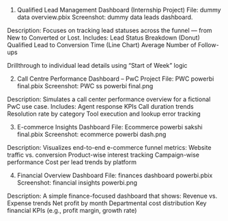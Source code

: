 1. Qualified Lead Management Dashboard (Internship Project)
 File: dummy data overview.pbix
Screenshot: dummy data leads dashboard.

Description:
Focuses on tracking lead statuses across the funnel — from New to Converted or Lost. Includes:
Lead Status Breakdown (Donut)
Qualified Lead to Conversion Time (Line Chart)
Average Number of Follow-ups

Drillthrough to individual lead details using “Start of Week” logic

2. Call Centre Performance Dashboard – PwC Project
File: PWC powerbi final.pbix
Screenshot: PWC ss powerbi final.png

Description:
Simulates a call center performance overview for a fictional PwC use case. Includes:
Agent response KPIs
Call duration trends
Resolution rate by category
Tool execution and lookup error tracking

3. E-commerce Insights Dashboard
File: Ecommerce powerbi sakshi final.pbix
Screenshot: ecommerce powerbi dash.png

Description:
Visualizes end-to-end e-commerce funnel metrics:
Website traffic vs. conversion
Product-wise interest tracking
Campaign-wise performance
Cost per lead trends by platform

4. Financial Overview Dashboard
File: finances dashboard powerbi.pbix
Screenshot: financial insights powerbi.png

Description:
A simple finance-focused dashboard that shows:
Revenue vs. Expense trends
Net profit by month
Departmental cost distribution
Key financial KPIs (e.g., profit margin, growth rate)

